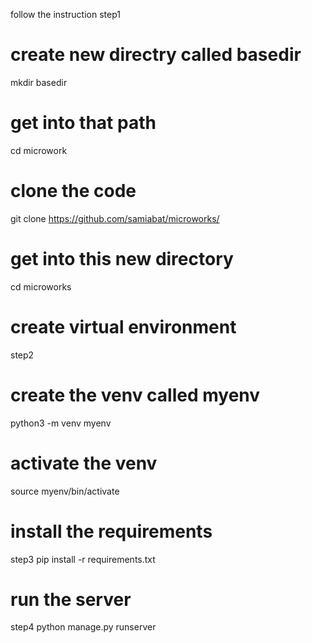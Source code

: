 
follow the instruction
step1
  # create new directry called basedir
  mkdir basedir
  # get into that path
  cd microwork
  # clone the code
  git clone https://github.com/samiabat/microworks/
  # get into this new directory
  cd microworks
  # create virtual environment
step2
  # create the venv called myenv
  python3 -m venv myenv
  # activate the venv
  source myenv/bin/activate
# install the requirements
step3
  pip install -r requirements.txt
# run the server
step4
  python manage.py runserver
  
